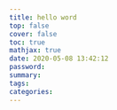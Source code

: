 ```yaml
---
title: hello word
top: false
cover: false
toc: true
mathjax: true
date: 2020-05-08 13:42:12
password:
summary:
tags:
categories:
---
```

